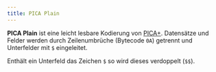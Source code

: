 ```yaml
---
title: PICA Plain
---
```


**PICA Plain** ist eine leicht lesbare Kodierung von [PICA+](../pica). Datensätze und Felder werden durch Zeilenumbrüche (Bytecode `0A`) getrennt und Unterfelder mit `$` eingeleitet.

Enthält ein Unterfeld das Zeichen `$` so wird dieses verdoppelt (`$$`).
